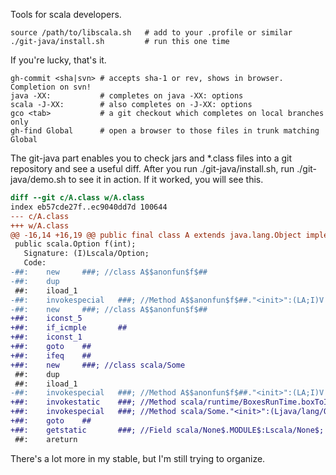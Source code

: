 Tools for scala developers.

    source /path/to/libscala.sh   # add to your .profile or similar
    ./git-java/install.sh         # run this one time

If you're lucky, that's it.

    gh-commit <sha|svn> # accepts sha-1 or rev, shows in browser.  Completion on svn!
    java -XX:           # completes on java -XX: options
    scala -J-XX:        # also completes on -J-XX: options
    gco <tab>           # a git checkout which completes on local branches only
    gh-find Global      # open a browser to those files in trunk matching Global

The git-java part enables you to check jars and *.class files into a
git repository and see a useful diff.  After you run ./git-java/install.sh,
run ./git-java/demo.sh to see it in action.  If it worked, you will see this.

```diff
diff --git c/A.class w/A.class
index eb57cde27f..ec9040dd7d 100644
--- c/A.class
+++ w/A.class
@@ -16,14 +16,19 @@ public final class A extends java.lang.Object implements scala.ScalaObject{
 public scala.Option f(int);
   Signature: (I)Lscala/Option;
   Code:
-##:    new     ###; //class A$$anonfun$f$##
-##:    dup
 ##:    iload_1
-##:    invokespecial   ###; //Method A$$anonfun$f$##."<init>":(LA;I)V
-##:    new     ###; //class A$$anonfun$f$##
+##:    iconst_5
+##:    if_icmple       ##
+##:    iconst_1
+##:    goto    ##
+##:    ifeq    ##
+##:    new     ###; //class scala/Some
 ##:    dup
 ##:    iload_1
-##:    invokespecial   ###; //Method A$$anonfun$f$##."<init>":(LA;I)V
+##:    invokestatic    ###; //Method scala/runtime/BoxesRunTime.boxToInteger:(I)Ljava/lang/Integer;
+##:    invokespecial   ###; //Method scala/Some."<init>":(Ljava/lang/Object;)V
+##:    goto    ##
+##:    getstatic       ###; //Field scala/None$.MODULE$:Lscala/None$;
 ##:    areturn
```

There's a lot more in my stable, but I'm still trying to organize.
